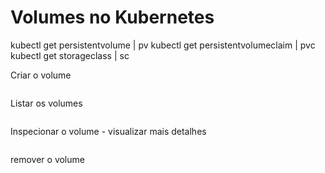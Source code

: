 # Volumes no Kubernetes

kubectl get persistentvolume | pv
kubectl get persistentvolumeclaim | pvc
kubectl get storageclass | sc



Criar o volume
```

```

Listar os volumes
```

```

Inspecionar o volume - visualizar mais detalhes
```

```

remover o volume
```

```